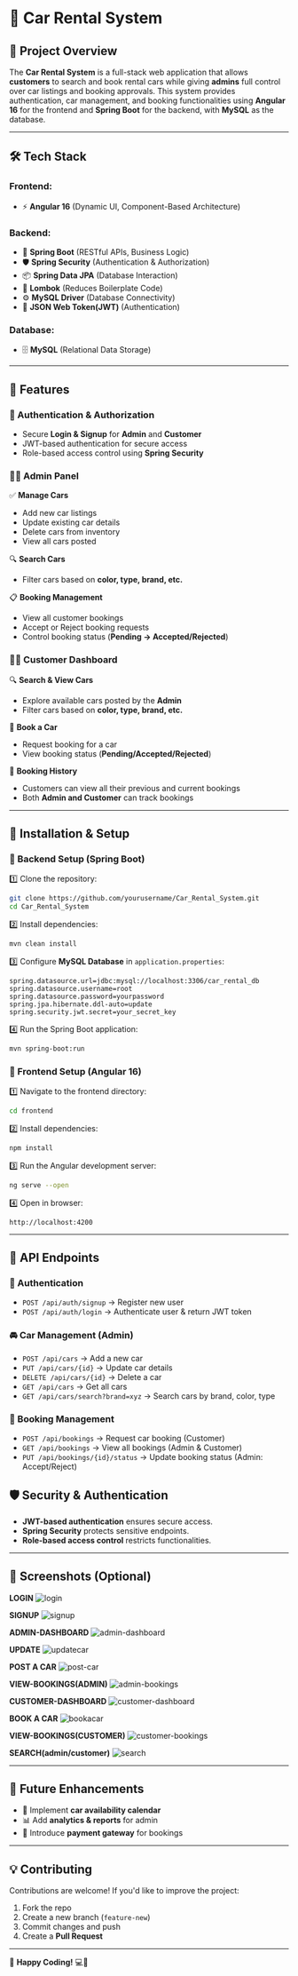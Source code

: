 # 🚗 Car Rental System  

## 📌 Project Overview  
The **Car Rental System** is a full-stack web application that allows **customers** to search and book rental cars while giving **admins** full control over car listings and booking approvals. 
This system provides authentication, car management, and booking functionalities using **Angular 16** for the frontend and **Spring Boot** for the backend, with **MySQL** as the database.  

---

## 🛠️ Tech Stack  
### **Frontend:**  
- ⚡ **Angular 16** (Dynamic UI, Component-Based Architecture)  

### **Backend:**  
- 🚀 **Spring Boot** (RESTful APIs, Business Logic)  
- 🛡️ **Spring Security** (Authentication & Authorization)  
- 📦 **Spring Data JPA** (Database Interaction)  
- 🔄 **Lombok** (Reduces Boilerplate Code)  
- ⚙️ **MySQL Driver** (Database Connectivity)
- 🔐 **JSON Web Token(JWT)** (Authentication)

### **Database:**  
- 🗄️ **MySQL** (Relational Data Storage)  

---

## 🎯 Features  
### **🔑 Authentication & Authorization**  
- Secure **Login & Signup** for **Admin** and **Customer**
- JWT-based authentication for secure access
- Role-based access control using **Spring Security**  

### **👨‍💼 Admin Panel**  
✅ **Manage Cars**  
- Add new car listings  
- Update existing car details  
- Delete cars from inventory  
- View all cars posted  

🔍 **Search Cars**  
- Filter cars based on **color, type, brand, etc.**  

📋 **Booking Management**  
- View all customer bookings  
- Accept or Reject booking requests  
- Control booking status (**Pending → Accepted/Rejected**)  

### **🧑‍💻 Customer Dashboard**  
🔍 **Search & View Cars**  
- Explore available cars posted by the **Admin**  
- Filter cars based on **color, type, brand, etc.**  

📝 **Book a Car**  
- Request booking for a car  
- View booking status (**Pending/Accepted/Rejected**)  

📜 **Booking History**  
- Customers can view all their previous and current bookings  
- Both **Admin and Customer** can track bookings  

---

## 🚀 Installation & Setup  
### **🔹 Backend Setup (Spring Boot)**  
1️⃣ Clone the repository:  
   ```sh
   git clone https://github.com/yourusername/Car_Rental_System.git
   cd Car_Rental_System
   ```  
2️⃣ Install dependencies:  
   ```sh
   mvn clean install
   ```  
3️⃣ Configure **MySQL Database** in `application.properties`:  
   ```properties
   spring.datasource.url=jdbc:mysql://localhost:3306/car_rental_db
   spring.datasource.username=root
   spring.datasource.password=yourpassword
   spring.jpa.hibernate.ddl-auto=update
   spring.security.jwt.secret=your_secret_key
   ```  
4️⃣ Run the Spring Boot application:  
   ```sh
   mvn spring-boot:run
   ```  

### **🔹 Frontend Setup (Angular 16)**  
1️⃣ Navigate to the frontend directory:  
   ```sh
   cd frontend
   ```  
2️⃣ Install dependencies:  
   ```sh
   npm install
   ```  
3️⃣ Run the Angular development server:  
   ```sh
   ng serve --open
   ```  
4️⃣ Open in browser:  
   ```
   http://localhost:4200
   ```

---

## 📌 API Endpoints
### **🔑 Authentication**
- `POST /api/auth/signup` → Register new user
- `POST /api/auth/login` → Authenticate user & return JWT token

### **🚘 Car Management (Admin)**
- `POST /api/cars` → Add a new car
- `PUT /api/cars/{id}` → Update car details
- `DELETE /api/cars/{id}` → Delete a car
- `GET /api/cars` → Get all cars
- `GET /api/cars/search?brand=xyz` → Search cars by brand, color, type

### **📅 Booking Management**
- `POST /api/bookings` → Request car booking (Customer)
- `GET /api/bookings` → View all bookings (Admin & Customer)
- `PUT /api/bookings/{id}/status` → Update booking status (Admin: Accept/Reject)

## 🛡️ Security & Authentication
- **JWT-based authentication** ensures secure access.
- **Spring Security** protects sensitive endpoints.
- **Role-based access control** restricts functionalities.

---

## 📸 Screenshots (Optional)  

**LOGIN**
![login](https://github.com/user-attachments/assets/c11184dc-9c14-4645-a70a-f905568f4972)


**SIGNUP**
![signup](https://github.com/user-attachments/assets/366c44c0-fa92-4b44-8c02-e5258d123dcc)


**ADMIN-DASHBOARD**
![admin-dashboard](https://github.com/user-attachments/assets/4ae5b067-9325-43d9-84ce-7a21ba967be8)


**UPDATE**
![updatecar](https://github.com/user-attachments/assets/1fbe0b2d-f7d1-4707-a393-fd0e314aef1b)


**POST A CAR**
![post-car](https://github.com/user-attachments/assets/c3db059a-8742-4944-908f-5f13cfdb2803)


**VIEW-BOOKINGS(ADMIN)**
![admin-bookings](https://github.com/user-attachments/assets/d3d9cca5-3c17-4007-b4b5-0b77239e2541)


**CUSTOMER-DASHBOARD**
![customer-dashboard](https://github.com/user-attachments/assets/29146799-1ec7-4b39-a5bf-d1964ec6b697)


**BOOK A CAR**
![bookacar](https://github.com/user-attachments/assets/3c111382-4738-4fd4-ab78-0444adb5dd93)


**VIEW-BOOKINGS(CUSTOMER)**
![customer-bookings](https://github.com/user-attachments/assets/b238743f-ec05-4337-a8ae-6267ee8ddaf6)


**SEARCH(admin/customer)**
![search](https://github.com/user-attachments/assets/5dba7fde-709a-49cd-ad2e-4bfabd7afb80)

---

## 🎯 Future Enhancements  
- 📅 Implement **car availability calendar**  
- 📊 Add **analytics & reports** for admin  
- 🛒 Introduce **payment gateway** for bookings  

---

## 💡 Contributing  
Contributions are welcome! If you'd like to improve the project:  
1. Fork the repo  
2. Create a new branch (`feature-new`)  
3. Commit changes and push  
4. Create a **Pull Request**  

---
🚀 **Happy Coding!** 💻🎯
